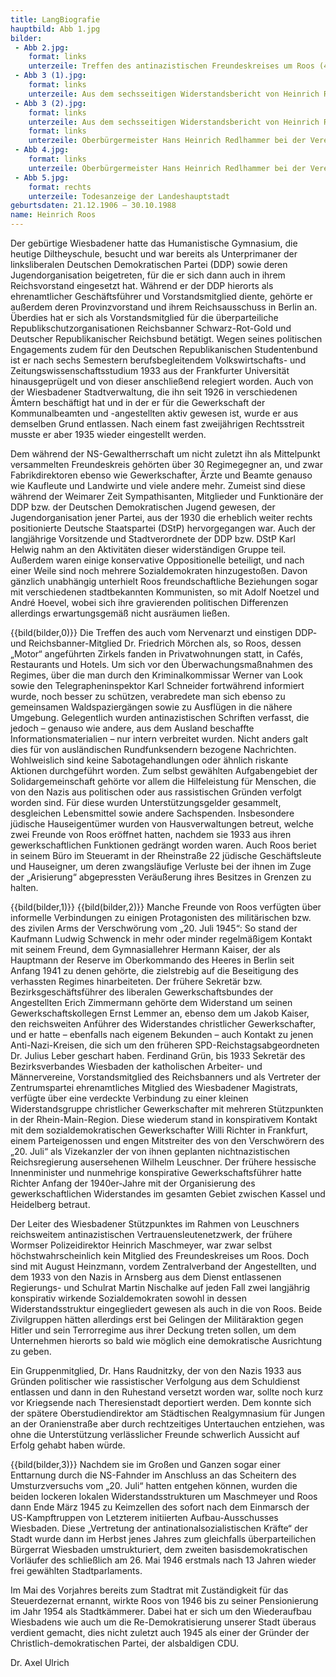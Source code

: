```yaml
---
title: LangBiografie
hauptbild: Abb 1.jpg
bilder:
 - Abb 2.jpg:
    format: links
    unterzeile: Treffen des antinazistischen Freundeskreises um Roos (4. von r.) in Bodenheim am 9. November 1934. 
 - Abb 3 (1).jpg:
    format: links
    unterzeile: Aus dem sechsseitigen Widerstandsbericht von Heinrich Roos vom 29. März 1980
 - Abb 3 (2).jpg:
    format: links
    unterzeile: Aus dem sechsseitigen Widerstandsbericht von Heinrich Roos vom 29. März 1980
    format: links
    unterzeile: Oberbürgermeister Hans Heinrich Redlhammer bei der Vereidigung der Stadträte Philipp Holl, Heinrich Roos, Eugen Dengel, Johannes Maaß und Georg Buch (von l. nach r.) in der Aula der damaligen Gewerbeschule in der Wellritzstraße am 12. August 1946
 - Abb 4.jpg:
    format: links
    unterzeile: Oberbürgermeister Hans Heinrich Redlhammer bei der Vereidigung der Stadträte Philipp Holl, Heinrich Roos, Eugen Dengel, Johannes Maaß und Georg Buch (von l. nach r.) in der Aula der damaligen Gewerbeschule in der Wellritzstraße am 12. August 1946
 - Abb 5.jpg:
    format: rechts
    unterzeile: Todesanzeige der Landeshauptstadt
geburtsdaten: 21.12.1906 – 30.10.1988
name: Heinrich Roos
---
```

Der gebürtige Wiesbadener hatte das Humanistische Gymnasium, die heutige
Diltheyschule, besucht und war bereits als Unterprimaner der
linksliberalen Deutschen Demokratischen Partei (DDP) sowie deren
Jugendorganisation beigetreten, für die er sich dann auch in ihrem
Reichsvorstand eingesetzt hat. Während er der DDP hierorts als
ehrenamtlicher Geschäftsführer und Vorstandsmitglied diente, gehörte er
außerdem deren Provinzvorstand und ihrem Reichsausschuss in Berlin an.
Überdies hat er sich als Vorstandsmitglied für die überparteiliche
Republikschutzorganisationen Reichsbanner Schwarz-Rot-Gold und Deutscher
Republikanischer Reichsbund betätigt. Wegen seines politischen
Engagements zudem für den Deutschen Republikanischen Studentenbund ist
er nach sechs Semestern berufsbegleitendem Volkswirtschafts- und
Zeitungswissenschaftsstudium 1933 aus der Frankfurter Universität
hinausgeprügelt und von dieser anschließend relegiert worden. Auch von
der Wiesbadener Stadtverwaltung, die ihn seit 1926 in verschiedenen
Ämtern beschäftigt hat und in der er für die Gewerkschaft der
Kommunalbeamten und -angestellten aktiv gewesen ist, wurde er aus
demselben Grund entlassen. Nach einem fast zweijährigen Rechtsstreit
musste er aber 1935 wieder eingestellt werden.

Dem während der NS-Gewaltherrschaft um nicht zuletzt ihn als Mittelpunkt
versammelten Freundeskreis gehörten über 30 Regimegegner an, und zwar
Fabrikdirektoren ebenso wie Gewerkschafter, Ärzte und Beamte genauso wie
Kaufleute und Landwirte und viele andere mehr. Zumeist sind diese
während der Weimarer Zeit Sympathisanten, Mitglieder und Funktionäre der
DDP bzw. der Deutschen Demokratischen Jugend gewesen, der
Jugendorganisation jener Partei, aus der 1930 die erheblich weiter
rechts positionierte Deutsche Staatspartei (DStP) hervorgegangen war.
Auch der langjährige Vorsitzende und Stadtverordnete der DDP bzw. DStP
Karl Helwig nahm an den Aktivitäten dieser widerständigen Gruppe teil.
Außerdem waren einige konservative Oppositionelle beteiligt, und nach
einer Weile sind noch mehrere Sozialdemokraten hinzugestoßen. Davon
gänzlich unabhängig unterhielt Roos freundschaftliche Beziehungen sogar
mit verschiedenen stadtbekannten Kommunisten, so mit Adolf Noetzel und
André Hoevel, wobei sich ihre gravierenden politischen Differenzen
allerdings erwartungsgemäß nicht ausräumen ließen.

{{bild(bilder,0)}} Die Treffen des auch vom Nervenarzt und einstigen DDP- und
Reichsbanner-Mitglied Dr. Friedrich Mörchen als, so Roos, dessen „Motor“
angeführten Zirkels fanden in Privatwohnungen statt, in Cafés,
Restaurants und Hotels. Um sich vor den Überwachungsmaßnahmen des
Regimes, über die man durch den Kriminalkommissar Werner van Look sowie
den Telegrapheninspektor Karl Schneider fortwährend informiert wurde,
noch besser zu schützen, verabredete man sich ebenso zu gemeinsamen
Waldspaziergängen sowie zu Ausflügen in die nähere Umgebung.
Gelegentlich wurden antinazistischen Schriften verfasst, die jedoch –
genauso wie andere, aus dem Ausland beschaffte Informationsmaterialien –
nur intern verbreitet wurden. Nicht anders galt dies für von
ausländischen Rundfunksendern bezogene Nachrichten. Wohlweislich sind
keine Sabotagehandlungen oder ähnlich riskante Aktionen durchgeführt
worden. Zum selbst gewählten Aufgabengebiet der Solidargemeinschaft
gehörte vor allem die Hilfeleistung für Menschen, die von den Nazis aus
politischen oder aus rassistischen Gründen verfolgt worden sind. Für
diese wurden Unterstützungsgelder gesammelt, desgleichen Lebensmittel
sowie andere Sachspenden. Insbesondere jüdische Hauseigentümer wurden
von Hausverwaltungen betreut, welche zwei Freunde von Roos eröffnet
hatten, nachdem sie 1933 aus ihren gewerkschaftlichen Funktionen
gedrängt worden waren. Auch Roos beriet in seinem Büro im Steueramt in
der Rheinstraße 22 jüdische Geschäftsleute und Hauseigner, um deren
zwangsläufige Verluste bei der ihnen im Zuge der „Arisierung“
abgepressten Veräußerung ihres Besitzes in Grenzen zu halten.

{{bild(bilder,1)}} {{bild(bilder,2)}} 
Manche Freunde von Roos verfügten über informelle Verbindungen zu
einigen Protagonisten des militärischen bzw. des zivilen Arms der
Verschwörung vom „20. Juli 1945“: So stand der Kaufmann Ludwig Schwenck
in mehr oder minder regelmäßigem Kontakt mit seinem Freund, dem
Gymnasiallehrer Hermann Kaiser, der als Hauptmann der Reserve im
Oberkommando des Heeres in Berlin seit Anfang 1941 zu denen gehörte, die
zielstrebig auf die Beseitigung des verhassten Regimes hinarbeiteten.
Der frühere Sekretär bzw. Bezirksgeschäftsführer des liberalen
Gewerkschaftsbundes der Angestellten Erich Zimmermann gehörte dem
Widerstand um seinen Gewerkschaftskollegen Ernst Lemmer an, ebenso dem
um Jakob Kaiser, den reichsweiten Anführer des Widerstandes christlicher
Gewerkschafter, und er hatte – ebenfalls nach eigenem Bekunden – auch
Kontakt zu jenen Anti-Nazi-Kreisen, die sich um den früheren
SPD-Reichstagsabgeordneten Dr. Julius Leber geschart haben. Ferdinand
Grün, bis 1933 Sekretär des Bezirksverbandes Wiesbaden der katholischen
Arbeiter- und Männervereine, Vorstandsmitglied des Reichsbanners und als
Vertreter der Zentrumspartei ehrenamtliches Mitglied des Wiesbadener
Magistrats, verfügte über eine verdeckte Verbindung zu einer kleinen
Widerstandsgruppe christlicher Gewerkschafter mit mehreren Stützpunkten
in der Rhein-Main-Region. Diese wiederum stand in konspirativem Kontakt
mit dem sozialdemokratischen Gewerkschafter Willi Richter in Frankfurt,
einem Parteigenossen und engen Mitstreiter des von den Verschwörern des
„20. Juli“ als Vizekanzler der von ihnen geplanten nichtnazistischen
Reichsregierung ausersehenen Wilhelm Leuschner. Der frühere hessische
Innenminister und nunmehrige konspirative Gewerkschaftsführer hatte
Richter Anfang der 1940er-Jahre mit der Organisierung des
gewerkschaftlichen Widerstandes im gesamten Gebiet zwischen Kassel und
Heidelberg betraut.

Der Leiter des Wiesbadener Stützpunktes im Rahmen von Leuschners
reichsweitem antinazistischen Vertrauensleutenetzwerk, der frühere
Wormser Polizeidirektor Heinrich Maschmeyer, war zwar selbst
höchstwahrscheinlich kein Mitglied des Freundeskreises um Roos. Doch
sind mit August Heinzmann, vordem Zentralverband der Angestellten, und
dem 1933 von den Nazis in Arnsberg aus dem Dienst entlassenen
Regierungs- und Schulrat Martin Nischalke auf jeden Fall zwei langjährig
konspirativ wirkende Sozialdemokraten sowohl in dessen
Widerstandsstruktur eingegliedert gewesen als auch in die von Roos.
Beide Zivilgruppen hätten allerdings erst bei Gelingen der Militäraktion
gegen Hitler und sein Terrorregime aus ihrer Deckung treten sollen, um
dem Unternehmen hierorts so bald wie möglich eine demokratische
Ausrichtung zu geben.

Ein Gruppenmitglied, Dr. Hans Raudnitzky, der von den Nazis 1933 aus
Gründen politischer wie rassistischer Verfolgung aus dem Schuldienst
entlassen und dann in den Ruhestand versetzt worden war, sollte noch
kurz vor Kriegsende nach Theresienstadt deportiert werden. Dem konnte
sich der spätere Oberstudiendirektor am Städtischen Realgymnasium für
Jungen an der Oranienstraße aber durch rechtzeitiges Untertauchen
entziehen, was ohne die Unterstützung verlässlicher Freunde schwerlich
Aussicht auf Erfolg gehabt haben würde.

{{bild(bilder,3)}} 
Nachdem sie im Großen und Ganzen sogar einer Enttarnung durch die
NS-Fahnder im Anschluss an das Scheitern des Umsturzversuchs vom „20.
Juli“ hatten entgehen können, wurden die beiden lockeren lokalen
Widerstandsstrukturen um Maschmeyer und Roos dann Ende März 1945 zu
Keimzellen des sofort nach dem Einmarsch der US-Kampftruppen von
Letzterem initiierten Aufbau-Ausschusses Wiesbaden. Diese „Vertretung
der antinationalsozialistischen Kräfte“ der Stadt wurde dann im Herbst
jenes Jahres zum gleichfalls überparteilichen Bürgerrat Wiesbaden
umstrukturiert, dem zweiten basisdemokratischen Vorläufer des
schließlich am 26. Mai 1946 erstmals nach 13 Jahren wieder frei
gewählten Stadtparlaments.

Im Mai des Vorjahres bereits zum Stadtrat mit Zuständigkeit für das
Steuerdezernat ernannt, wirkte Roos von 1946 bis zu seiner Pensionierung
im Jahr 1954 als Stadtkämmerer. Dabei hat er sich um den Wiederaufbau
Wiesbadens wie auch um die Re-Demokratisierung unserer Stadt überaus
verdient gemacht, dies nicht zuletzt auch 1945 als einer der Gründer der
Christlich-demokratischen Partei, der alsbaldigen CDU.

Dr. Axel Ulrich
